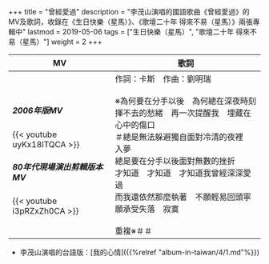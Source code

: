 +++
title = "曾經愛過"
description = "李茂山演唱的國語歌曲《曾經愛過》的MV及歌詞，收錄在《生日快樂（星馬）》、《歌壇二十年 得來不易（星馬）》兩張專輯中"
lastmod = 2019-05-06
tags = ["生日快樂（星馬）",  "歌壇二十年 得來不易（星馬）"]
weight = 2
+++

MV  | 歌詞  
--------------|-------
<h5>2006年版MV</h5>{{< youtube uyKx18lTQCA >}}<br/><h5>80年代現場演出剪輯版本MV</h5>{{< youtube i3pRZxZh0CA >}}|作詞：卡斯　作曲：劉明瑞<br/><br/>※為何要在分手以後　為何總在深夜時刻<br/>揮不去的愁緒　再一次提醒我　埋藏在心中的傷口<br/>＃總是無法躲避獨自面對冷清的夜裡　入夢<br/>總是要在分手以後面對無數的挫折<br/>才知道　才知道　才知道我曾經深深愛過<br/>而我還依然那麼執著　不願輕易回頭寧願承受失落　寂寞<br/><br/>重複※＃＃  

* 李茂山演唱的台語版：[我的心情]({{%relref "album-in-taiwan/4/1.md"%}}) 